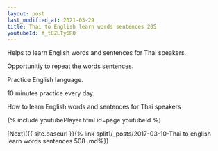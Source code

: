 ```yaml
---
layout: post
last_modified_at: 2021-03-29
title: Thai to English learn words sentences 205 
youtubeId: f_t8ZLTy6RQ
---
```

 
 
Helps to learn English words and sentences for Thai speakers.

Opportunitiy to repeat the words sentences. 

Practice English language. 
 
10 minutes practice every day. 
 
How to learn English words and sentences for Thai speakers 
 
{% include youtubePlayer.html id=page.youtubeId %}
 
 
[Next]({{ site.baseurl }}{% link  split1/_posts/2017-03-10-Thai to english learn words sentences 508 .md%})
 
